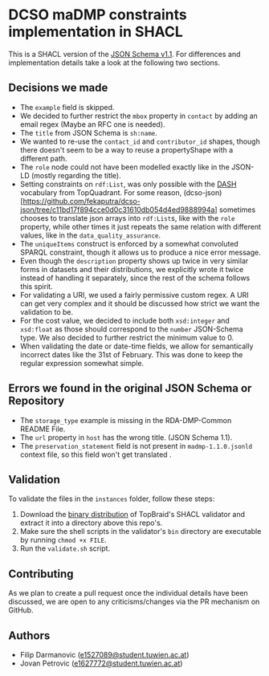 # DCSO maDMP constraints implementation in SHACL

This is a SHACL version of the [JSON Schema v1.1](https://github.com/RDA-DMP-Common/RDA-DMP-Common-Standard/tree/master/examples/JSON/JSON-schema/1.1). For differences and implementation details take a look at the following two sections.

## Decisions we made

- The `example` field is skipped.
- We decided to further restrict the `mbox` property in `contact` by adding an email regex (Maybe an RFC one is needed).
- The `title` from JSON Schema is `sh:name`.
- We wanted to re-use the `contact_id` and `contributor_id` shapes, though there doesn't seem to be a way to reuse a propertyShape with a different path.
- The `role` node could not have been modelled exactly like in the JSON-LD (mostly regarding the title).
- Setting constraints on `rdf:List`, was only possible with the [DASH](https://www.topquadrant.com/constraints-on-rdflists-using-shacl/) vocabulary from TopQuadrant. For some reason, (dcso-json)[https://github.com/fekaputra/dcso-json/tree/c11bd17f894cce0d0c31610db054d4ed9888994a] sometimes chooses to translate json arrays into `rdf:List`s, like with the `role` property, while other times it just repeats the same relation with different values, like in the `data_quality_assurance`.
- The `uniqueItems` construct is enforced by a somewhat convoluted SPARQL constraint, though it allows us to produce a nice error message.
- Even though the `description` property shows up twice in very similar forms in datasets and their distributions, we explicitly wrote it twice instead of handling it separately, since the rest of the schema follows this spirit.
- For validating a URI, we used a fairly permissive custom regex. A URI can get very complex and it should be discussed how strict we want the validation to be.
- For the cost value, we decided to include both `xsd:integer` and `xsd:float` as those should correspond to the `number` JSON-Schema type. We also decided to further restrict the minimum value to 0.
- When validating the date or date-time fields, we allow for semantically incorrect dates like the 31st of February. This was done to keep the regular expression somewhat simple.


## Errors we found in the original JSON Schema or Repository
- The `storage_type` example is missing in the RDA-DMP-Common README File.
- The `url` property in `host` has the wrong title. (JSON Schema 1.1).
- The `preservation_statement` field is not present in `madmp-1.1.0.jsonld` context file, so this field won't get translated .

## Validation
To validate the files in the `instances` folder, follow these steps:

1. Download the [binary distribution](https://repo1.maven.org/maven2/org/topbraid/shacl/1.3.2/shacl-1.3.2-bin.zip) of TopBraid's SHACL validator and extract it into a directory above this repo's.
2. Make sure the shell scripts in the validator's `bin` directory are executable by running `chmod +x FILE`.
3. Run the `validate.sh` script.

## Contributing
As we plan to create a pull request once the individual details have been discussed, we are open to any criticisms/changes via the PR mechanism on GitHub.

## Authors
- Filip Darmanovic (e1527089@student.tuwien.ac.at)
- Jovan Petrovic (e1627772@student.tuwien.ac.at)